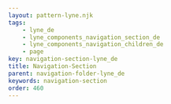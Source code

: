 ```yaml
---
layout: pattern-lyne.njk
tags: 
    - lyne_de
    - lyne_components_navigation_section_de
    - lyne_components_navigation_children_de
    - page
key: navigation-section-lyne_de
title: Navigation-Section
parent: navigation-folder-lyne_de
keywords: navigation-section
order: 460
---
```


